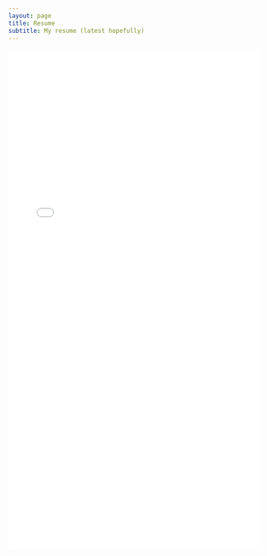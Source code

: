 ```yaml
---
layout: page
title: Resume
subtitle: My resume (latest hopefully)
---
```


<!---
Link to the local pdf file stored in the assets folder
-->
<embed src="/assets/pdf/Nischay_Joshi_Resume.pdf" width="100%" height="1000px" type="application/pdf">
